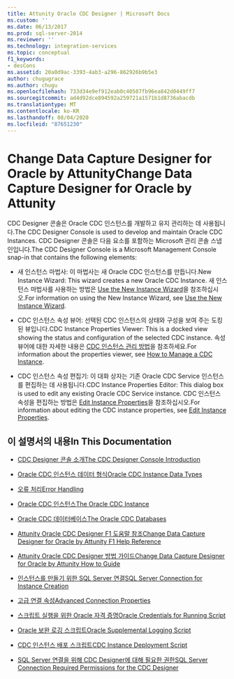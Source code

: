 ```yaml
---
title: Attunity Oracle CDC Designer | Microsoft Docs
ms.custom: ''
ms.date: 06/13/2017
ms.prod: sql-server-2014
ms.reviewer: ''
ms.technology: integration-services
ms.topic: conceptual
f1_keywords:
- desCons
ms.assetid: 20a0d9ac-3393-4ab3-a296-862926b9b5e3
author: chugugrace
ms.author: chugu
ms.openlocfilehash: 733d34e9ef912eab0c40507fb96ea842d0449ff7
ms.sourcegitcommit: ad4d92dce894592a259721a1571b1d8736abacdb
ms.translationtype: MT
ms.contentlocale: ko-KR
ms.lasthandoff: 08/04/2020
ms.locfileid: "87651230"
---
```

# <a name="change-data-capture-designer-for-oracle-by-attunity"></a><span data-ttu-id="e0d8f-102">Change Data Capture Designer for Oracle by Attunity</span><span class="sxs-lookup"><span data-stu-id="e0d8f-102">Change Data Capture Designer for Oracle by Attunity</span></span>
  <span data-ttu-id="e0d8f-103">CDC Designer 콘솔은 Oracle CDC 인스턴스를 개발하고 유지 관리하는 데 사용됩니다.</span><span class="sxs-lookup"><span data-stu-id="e0d8f-103">The CDC Designer Console is used to develop and maintain Oracle CDC Instances.</span></span> <span data-ttu-id="e0d8f-104">CDC Designer 콘솔은 다음 요소를 포함하는 Microsoft 관리 콘솔 스냅인입니다.</span><span class="sxs-lookup"><span data-stu-id="e0d8f-104">The CDC Designer Console is a Microsoft Management Console snap-in that contains the following elements:</span></span>  
  
-   <span data-ttu-id="e0d8f-105">새 인스턴스 마법사: 이 마법사는 새 Oracle CDC 인스턴스를 만듭니다.</span><span class="sxs-lookup"><span data-stu-id="e0d8f-105">New Instance Wizard: This wizard creates a new Oracle CDC Instance.</span></span> <span data-ttu-id="e0d8f-106">새 인스턴스 마법사를 사용하는 방법은 [Use the New Instance Wizard](use-the-new-instance-wizard.md)을 참조하십시오.</span><span class="sxs-lookup"><span data-stu-id="e0d8f-106">For information on using the New Instance Wizard, see [Use the New Instance Wizard](use-the-new-instance-wizard.md).</span></span>  
  
-   <span data-ttu-id="e0d8f-107">CDC 인스턴스 속성 뷰어: 선택된 CDC 인스턴스의 상태와 구성을 보여 주는 도킹된 뷰입니다.</span><span class="sxs-lookup"><span data-stu-id="e0d8f-107">CDC Instance Properties Viewer: This is a docked view showing the status and configuration of the selected CDC instance.</span></span> <span data-ttu-id="e0d8f-108">속성 뷰어에 대한 자세한 내용은 [CDC 인스턴스 관리 방법](manage-a-cdc-instance.md)을 참조하세요.</span><span class="sxs-lookup"><span data-stu-id="e0d8f-108">For information about the properties viewer, see [How to Manage a CDC Instance](manage-a-cdc-instance.md).</span></span>  
  
-   <span data-ttu-id="e0d8f-109">CDC 인스턴스 속성 편집기: 이 대화 상자는 기존 Oracle CDC Service 인스턴스를 편집하는 데 사용됩니다.</span><span class="sxs-lookup"><span data-stu-id="e0d8f-109">CDC Instance Properties Editor: This dialog box is used to edit any existing Oracle CDC Service instance.</span></span> <span data-ttu-id="e0d8f-110">CDC 인스턴스 속성을 편집하는 방법은 [Edit Instance Properties](edit-instance-properties.md)을 참조하십시오.</span><span class="sxs-lookup"><span data-stu-id="e0d8f-110">For information about editing the CDC instance properties, see [Edit Instance Properties](edit-instance-properties.md).</span></span>  
  
## <a name="in-this-documentation"></a><span data-ttu-id="e0d8f-111">이 설명서의 내용</span><span class="sxs-lookup"><span data-stu-id="e0d8f-111">In This Documentation</span></span>  
  
-   [<span data-ttu-id="e0d8f-112">CDC Designer 콘솔 소개</span><span class="sxs-lookup"><span data-stu-id="e0d8f-112">The CDC Designer Console Introduction</span></span>](the-cdc-designer-console-introduction.md)  
  
-   [<span data-ttu-id="e0d8f-113">Oracle CDC 인스턴스 데이터 형식</span><span class="sxs-lookup"><span data-stu-id="e0d8f-113">Oracle CDC Instance Data Types</span></span>](oracle-cdc-instance-data-types.md)  
  
-   [<span data-ttu-id="e0d8f-114">오류 처리</span><span class="sxs-lookup"><span data-stu-id="e0d8f-114">Error Handling</span></span>](error-handling.md)  
  
-   [<span data-ttu-id="e0d8f-115">Oracle CDC 인스턴스</span><span class="sxs-lookup"><span data-stu-id="e0d8f-115">The Oracle CDC Instance</span></span>](the-oracle-cdc-instance.md)  
  
-   [<span data-ttu-id="e0d8f-116">Oracle CDC 데이터베이스</span><span class="sxs-lookup"><span data-stu-id="e0d8f-116">The Oracle CDC Databases</span></span>](the-oracle-cdc-databases.md)  
  
-   [<span data-ttu-id="e0d8f-117">Attunity Oracle CDC Designer F1 도움말 참조</span><span class="sxs-lookup"><span data-stu-id="e0d8f-117">Change Data Capture Designer for Oracle by Attunity F1 Help Reference</span></span>](change-data-capture-designer-for-oracle-by-attunity-f1-help-reference.md)  
  
-   [<span data-ttu-id="e0d8f-118">Attunity Oracle CDC Designer 방법 가이드</span><span class="sxs-lookup"><span data-stu-id="e0d8f-118">Change Data Capture Designer for Oracle by Attunity How to Guide</span></span>](change-data-capture-designer-for-oracle-by-attunity-how-to-guide.md)  
  
-   [<span data-ttu-id="e0d8f-119">인스턴스를 만들기 위한 SQL Server 연결</span><span class="sxs-lookup"><span data-stu-id="e0d8f-119">SQL Server Connection for Instance Creation</span></span>](sql-server-connection-for-instance-creation.md)  
  
-   [<span data-ttu-id="e0d8f-120">고급 연결 속성</span><span class="sxs-lookup"><span data-stu-id="e0d8f-120">Advanced Connection Properties</span></span>](advanced-connection-properties.md)  
  
-   [<span data-ttu-id="e0d8f-121">스크립트 실행을 위한 Oracle 자격 증명</span><span class="sxs-lookup"><span data-stu-id="e0d8f-121">Oracle Credentials for Running Script</span></span>](oracle-credentials-for-running-script.md)  
  
-   [<span data-ttu-id="e0d8f-122">Oracle 보완 로깅 스크립트</span><span class="sxs-lookup"><span data-stu-id="e0d8f-122">Oracle Supplemental Logging Script</span></span>](oracle-supplemental-logging-script.md)  
  
-   [<span data-ttu-id="e0d8f-123">CDC 인스턴스 배포 스크립트</span><span class="sxs-lookup"><span data-stu-id="e0d8f-123">CDC Instance Deployment Script</span></span>](cdc-instance-deployment-script.md)  
  
-   [<span data-ttu-id="e0d8f-124">SQL Server 연결을 위해 CDC Designer에 대해 필요한 권한</span><span class="sxs-lookup"><span data-stu-id="e0d8f-124">SQL Server Connection Required Permissions for the CDC Designer</span></span>](sql-server-connection-required-permissions-for-the-cdc-designer.md)  
  
  

